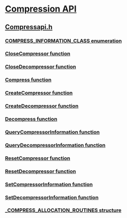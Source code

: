 # [Compression API](index.md)
## [Compressapi.h](../compressapi/index.md)
### [COMPRESS_INFORMATION_CLASS enumeration](../compressapi/ne-compressapi-compress_information_class.md)
### [CloseCompressor function](../compressapi/nf-compressapi-closecompressor.md)
### [CloseDecompressor function](../compressapi/nf-compressapi-closedecompressor.md)
### [Compress function](../compressapi/nf-compressapi-compress.md)
### [CreateCompressor function](../compressapi/nf-compressapi-createcompressor.md)
### [CreateDecompressor function](../compressapi/nf-compressapi-createdecompressor.md)
### [Decompress function](../compressapi/nf-compressapi-decompress.md)
### [QueryCompressorInformation function](../compressapi/nf-compressapi-querycompressorinformation.md)
### [QueryDecompressorInformation function](../compressapi/nf-compressapi-querydecompressorinformation.md)
### [ResetCompressor function](../compressapi/nf-compressapi-resetcompressor.md)
### [ResetDecompressor function](../compressapi/nf-compressapi-resetdecompressor.md)
### [SetCompressorInformation function](../compressapi/nf-compressapi-setcompressorinformation.md)
### [SetDecompressorInformation function](../compressapi/nf-compressapi-setdecompressorinformation.md)
### [_COMPRESS_ALLOCATION_ROUTINES structure](../compressapi/ns-compressapi-_compress_allocation_routines.md)
